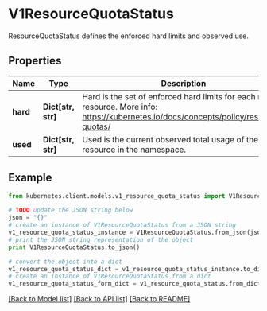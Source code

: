 # V1ResourceQuotaStatus

ResourceQuotaStatus defines the enforced hard limits and observed use.

## Properties
Name | Type | Description | Notes
------------ | ------------- | ------------- | -------------
**hard** | **Dict[str, str]** | Hard is the set of enforced hard limits for each named resource. More info: https://kubernetes.io/docs/concepts/policy/resource-quotas/ | [optional] 
**used** | **Dict[str, str]** | Used is the current observed total usage of the resource in the namespace. | [optional] 

## Example

```python
from kubernetes.client.models.v1_resource_quota_status import V1ResourceQuotaStatus

# TODO update the JSON string below
json = "{}"
# create an instance of V1ResourceQuotaStatus from a JSON string
v1_resource_quota_status_instance = V1ResourceQuotaStatus.from_json(json)
# print the JSON string representation of the object
print V1ResourceQuotaStatus.to_json()

# convert the object into a dict
v1_resource_quota_status_dict = v1_resource_quota_status_instance.to_dict()
# create an instance of V1ResourceQuotaStatus from a dict
v1_resource_quota_status_form_dict = v1_resource_quota_status.from_dict(v1_resource_quota_status_dict)
```
[[Back to Model list]](../README.md#documentation-for-models) [[Back to API list]](../README.md#documentation-for-api-endpoints) [[Back to README]](../README.md)


